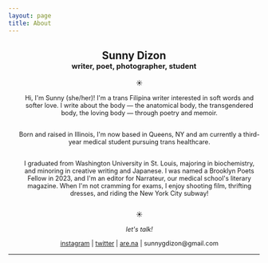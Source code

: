 ```yaml
---
layout: page
title: About
---
```

<center><h2>Sunny Dizon<br>
<a style="font-size:70%">writer, poet, photographer, student</a><br>
</h2></center>
<!-- 
![me](/assets/img/bg_1.jpg) -->

<div class="biolist">
	<center>
<ul style="list-style-type: none; font-size:90%">
	<li>☀️</li>
<br>
Hi, I'm Sunny (she/her)! I'm a trans Filipina writer interested in soft words and softer love. I write about the body — the anatomical body, the transgendered body, the loving body — through poetry and memoir. <br><br>

Born and raised in Illinois, I'm now based in Queens, NY and am currently a third-year medical student pursuing trans healthcare.<br><br>

I graduated from Washington University in St. Louis, majoring in biochemistry, and minoring in creative writing and Japanese. I was named a Brooklyn Poets Fellow in 2023, and I'm an editor for Narrateur, our medical school's literary magazine. When I'm not cramming for exams, I enjoy shooting film, thrifting dresses, and riding the New York City subway!<br><br>
	<li>☀️</li><br>
	<li><i>let's talk!</i></li>
<li><a href="https://www.instagram.com/thedizonmustard/">instagram</a> |
<a href="https://twitter.com/sunnypockyy">twitter</a> | <a href="https://www.are.na/sunny/">are.na</a> | sunnygdizon@gmail.com </li>

</ul> </center> </div> 

<hr>




<!-- <li><strong>info</strong>: infj, enneagram 9</li>
<li><strong>birthday</strong>: July 30th</li>
<li><strong>interests</strong>: writing, biology, Japanese</li>
<li><strong>"what's your sign??"</strong>: leo, pisces, libra</li>
<li><strong>milk tea order</strong>: jasmine milk tea, boba, 75% sugar, less ice</li>
<li><strong>word of the day</strong>: "Komorebi," sunlight filtering through trees</li>
<li><strong>social media</strong>: <a href="https://twitter.com/lycheekimchi">twitter</a>, <a href="https://lycheekimchi.tumblr.com/">tumblr</a>, <a href="https://medium.com/@themichaeldizon/">medium</a></li> -->

